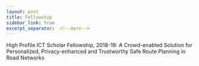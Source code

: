 ```yaml
---
layout: post
title: Fellowship
sidebar_link: true
excerpt_separator:  <!--more-->
---
```


High Profile ICT Scholar Fellowship, 2018-19: A Crowd-enabled Solution for Personalized, Privacy-enhanced and Trustworthy Safe Route Planning in Road Networks 
